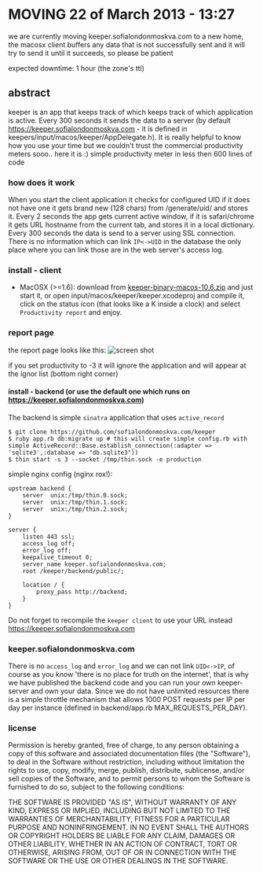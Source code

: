 # MOVING 22 of March 2013 - 13:27
we are currently moving keeper.sofialondonmoskva.com to a new home, the macosx client buffers any data that is not successfully sent and it will try to send it until it succeeds, so please be patient

expected downtime: 1 hour (the zone's ttl)

## abstract
keeper is an app that keeps track of which keeps track of which application is active. Every 300 seconds it sends the data to a server (by default https://keeper.sofialondonmoskva.com - it is defined in keepers/input/macos/keeper/AppDelegate.h). It is really helpful to know how you use your time but we couldn't trust the commercial productivity meters sooo.. here it is :) simple productivity meter in less then 600 lines of code

### how does it work
When you start the client application it checks for configured UID if it does not have one it gets brand new (128 chars) from /generate/uid/ and stores it.
Every 2 seconds the app gets current active window, if it is safari/chrome it gets URL hostname from the current tab, and stores it in a local dictionary. Every 300 seconds the data is send to a server using SSL connection. There is no information which can link `IP<->UID` in the database the only place where you can link those are in the web server's access log.

### install - client

* MacOSX (>=1.6): download from [keeper-binary-macos-10.6.zip](https://github.com/sofialondonmoskva/keeper/raw/master/input/macos/keeper/keeper-binary-macos-10.6.zip) and just start it, or open input/macos/keeper/keeper.xcodeproj and compile it, click on the status icon (that looks like a K inside a clock) and select `Productivity report` and enjoy.

### report page

the report page looks like this:
![screen shot](https://raw.github.com/sofialondonmoskva/keeper/master/screen.png "screen shot")

if you set productivity to -3 it will ignore the application and will appear at the ignor list (bottom right corner)

#### install - backend (or use the default one which runs on https://keeper.sofialondonmoskva.com)

The backend is simple `sinatra` application that uses `active_record`
```
$ git clone https://github.com/sofialondonmoskva.com/keeper
$ ruby app.rb db:migrate up # this will create simple config.rb with simple ActiveRecord::Base.establish_connection(:adapter => 'sqlite3',:database => "db.sqlite3"))
$ thin start -s 3 --socket /tmp/thin.sock -e production 
```

simple nginx config (nginx rox!):

```
upstream backend {
	server	unix:/tmp/thin.0.sock;
	server	unix:/tmp/thin.1.sock;
	server	unix:/tmp/thin.2.sock;
}

server {
    listen 443 ssl;
    access_log off;
    error_log off;
    keepalive_timeout 0;
    server_name keeper.sofialondonmoskva.com;
    root /keeper/backend/public/;

	location / {
		proxy_pass http://backend;
	}
}
```
Do not forget to recompile the `keeper client` to use your URL instead https://keeper.sofialondonmoskva.com

### keeper.sofialondonmoskva.com
There is no `access_log` and `error_log` and we can not link `UID<->IP`, of course as you know 'there is no place for truth on the internet', that is why we have published the backend code and you can run your own keeper-server and own your data. Since we do not have unlimited resources there is a simple throttle mechanism that allows 1000 POST requests per IP per day per instance (defined in backend/app.rb MAX_REQUESTS_PER_DAY).

### license
Permission is hereby granted, free of charge, to any person obtaining a copy of this software and associated documentation files (the "Software"), to deal in the Software without restriction, including without limitation the rights to use, copy, modify, merge, publish, distribute, sublicense, and/or sell copies of the Software, and to permit persons to whom the Software is furnished to do so, subject to the following conditions:

THE SOFTWARE IS PROVIDED "AS IS", WITHOUT WARRANTY OF ANY KIND, EXPRESS OR IMPLIED, INCLUDING BUT NOT LIMITED TO THE WARRANTIES OF MERCHANTABILITY, FITNESS FOR A PARTICULAR PURPOSE AND NONINFRINGEMENT. IN NO EVENT SHALL THE AUTHORS OR COPYRIGHT HOLDERS BE LIABLE FOR ANY CLAIM, DAMAGES OR OTHER LIABILITY, WHETHER IN AN ACTION OF CONTRACT, TORT OR OTHERWISE, ARISING FROM, OUT OF OR IN CONNECTION WITH THE SOFTWARE OR THE USE OR OTHER DEALINGS IN THE SOFTWARE.
